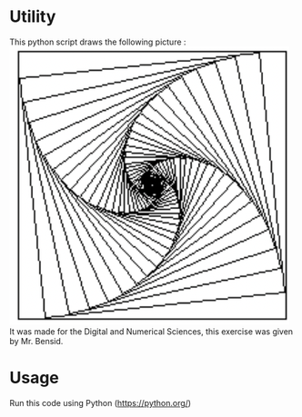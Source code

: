 # Utility

This python script draws the following picture :
<img src="image.png"><br>
It was made for the Digital and Numerical Sciences, this exercise was given by Mr. Bensid.
# Usage
Run this code using Python (https://python.org/)